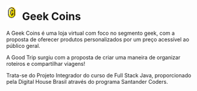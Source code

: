 # <img src="/public/assets/icons/logo-coin.svg" widht=40px height=40px> Geek Coins
A Geek Coins é uma loja virtual com foco no segmento geek, com a proposta de oferecer produtos personalizados por um preço acessível ao público geral.

A Good Trip surgiu com a proposta de criar uma maneira de organizar roteiros e compartilhar viagens!
 
Trata-se do Projeto Integrador do curso de Full Stack Java, proporcionado pela Digital House Brasil através do programa Santander Coders.
